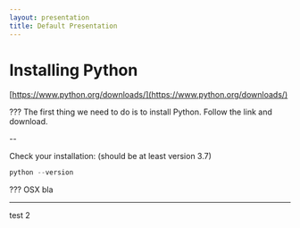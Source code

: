 ```yaml
---
layout: presentation
title: Default Presentation
---
```



# Installing Python

[https://www.python.org/downloads/](https://www.python.org/downloads/)

???
The first thing we need to do is to install Python. Follow the link and download.

--

Check your installation: (should be at least version 3.7)

```powershell
python --version
```

???
OSX bla

---

test 2